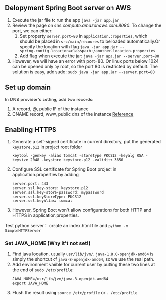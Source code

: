 ## Delopyment Spring Boot server on AWS
1. Execute the jar file to run the app `java -jar app.jar`
2. Review the page on dns.*compute.amazonaws.com:8080*. To change the port, we can either:
    1. Set property `server.port=80` in `application.properties`, which should be placed in `src/main/recoures` to be loaded automatically.Or specify the location with flag `java -jar app.jar --spring.config.location=classpath:/another-location.properties`
    2. Add flag when execute the jar: `java -jar app.jar --server.port=80`
3. However, we will have an error with port=80. On linux ports below 1024 can be opened only by root, so the port 80 is restricted by default. The solution is easy, add sudo: `sudo java -jar app.jar --server.port=80`

## Set up domain
In DNS provider's setting, add two records:  
1. A record, @, public IP of the instance
2. CNAME record, www, public dns of the instance
[Reference](https://www.namecheap.com/support/knowledgebase/article.aspx/319/2237/how-can-i-set-up-an-a-address-record-for-my-domain)

## Enabling HTTPS
1. Generate a self-signed certificate in current directory, put the generated `keystore.p12` in project root folder
    ```
    keytool -genkey -alias tomcat -storetype PKCS12 -keyalg RSA -keysize 2048 -keystore keystore.p12 -validity 3650
    ```
2. Configure SSL certificate for Spring Boot project in application.properties by adding
    ```
    server.port: 443
    server.ssl.key-store: keystore.p12
    server.ssl.key-store-password: mypassword
    server.ssl.keyStoreType: PKCS12
    server.ssl.keyAlias: tomcat
    ```
3. However, Spring Boot won't allow configurations for both HTTP and HTTPS in application.properties. 




Test python server： create an index.html file and `python -m SimpleHTTPServer`




### Set JAVA_HOME (Why it't not set!)
1. Find java location, usually `usr/lib/jvm/`. `java-1.8.0-openjdk-amd64` is simply the shortcut of `java-8-openjdk-amd64`, so we use the real path.
2. Add environment varible for current user by putting these two lines at the end of `sudo /etc/profile`:
    ```
    JAVA_HOME=/usr/lib/jvm/java-8-openjdk-amd64
    export JAVA_HOME
    ```
 3. Flush the result using `source /etc/profile` or `. /etc/profile`
